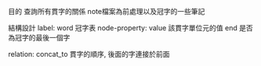 目的
查詢所有貫字的關係
note檔案為前處理以及冠字的一些筆記

結構設計
label: 
    word 冠字表
node-property:
    value<string> 該貫字單位元的值
    end<boolean> 是否為冠字的最後一個字

relation:
    concat_to 貫字的順序, 後面的字連接於前面
    